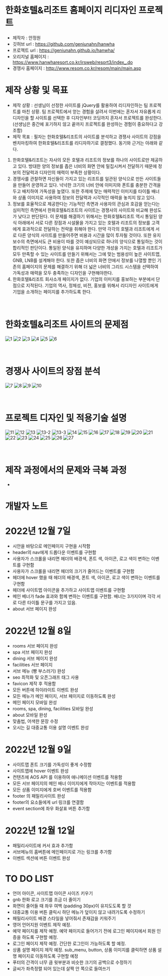 # 한화호텔&리조트 홈페이지 리디자인 프로젝트
- 제작자 : 안정원
- 깃허브 url : https://github.com/geniunahn/hanwha
- 프로젝트 url : https://geniunahn.github.io/hanwha/
- 오리지널 홈페이지 : https://www.hanwharesort.co.kr/irsweb/resort3/index_.do
- 경쟁사 홈페이지 : http://www.resom.co.kr/resom/main/main.asp

# 제작 상황 및 목표
- 제작 상황 : 선생님이 선정한 사이트를 jQuery를 활용하여 리디자인하는 팀 프로젝트를 마친 상황. 팀 프로젝트에서 얻는 경험을 살려서 이번에는 혼자서 자유롭게 리디자인을 할 사이트를 선택한 후 디자인부터 코딩까지 혼자서 프로젝트를 완성한다. (선생님은 중간에 포기하지 않고 끝까지 프로젝트를 완성하는 경험이 중요하다고 강조함)
- 제작 목표 : 필자는 한화호텔&리조트의 사이트를 분석하고 경쟁사 사이트의 강점을 벤치마킹하여 한화호텔&리조트를 리디자하기로 결정했다. 동기와 근거는 아래와 같다.
1. 한화호텔&리조트는 자사의 모든 호텔과 리조트의 정보를 하나의 사이트로만 제공하고 있다. 방대한 양의 정보를 좁은 너비의 화면 안에 밀집시켜서 전달하기 때문에 정보의 전달력과 디자인의 매력이 부족한 상황이다. 
2. 경쟁사를 관찰하면 자신들이 가지고 있는 리조트를 일관된 양식으로 만든 사이트들을 만들어 운영하고 있다. 넉넉한 크기의 너비 안에 이미지와 폰트를 충분한 간격을 두고 배치하여 가독성을 높였다. 또한 주제에 맞는 매력적인 이미지를 타이틀 배너와 상품 이미지로 사용하여 정보의 전달력과 시각적인 매력을 놓치지 않고 있다.
3. 정보를 효율적으로 제공한다는 기능적인 측면과 사용자의 관심과 호감을 얻는다는 심미적인 측면에서 한화호텔&리조트의 사이트는 경쟁사의 사이트와 비교해 완성도가 낮다고 판단된다. 이 문제를 해결하기 위해서는 한화호텔&리조트 역시 통일된 양식 아래에서 서로 다른 장점과 시설물을 가지고 있는 호텔과 리조트의 정보를 고객에게 효과적으로 전달하는 전략을 취해야 한다. 만약 각각의 호텔과 리조트에게 서로 다른 양식의 사이트를 만들어주면 비용과 시간을 많이 투자될 것이다. 또한 유지보수의 측면에서도 큰 비용이 따를 것이 예상되므로 하나의 양식으로 통일하는 것이 합리적인 판단이다. 통일된 양식을 유지하며 다양한 개성을 가지는 호텔과 리조트가 모두 만족할 수 있는 사이트를 만들기 위해서는 그에 맞는 범용성이 높은 사이트맵, GNB, LNB를 설계해야 한다. 또한 좁은 너비의 화면 안에서 정보를 나열할 뿐인 기존의 홈페이지의 문제를 해결하기 위해 더 넓은 너비의 그리드 시스템을 선택하여 가독성과 매력을 모두 충족하는 디자인을 구현해야한다.
4. 한화호텔&리조트 회사소개 페이지가 없다. 기업의 이미지를 홍보하는 부분에서 단점으로 지적된다. 기업의 역사, 정체성, 비전, 홍보를 위해서 리디자인 사이트에게 기업을 소개하는 페이지를 추가하도록 한다.
<br/><br/><br/>
# 한화호텔&리조트 사이트의 문제점
![1](https://user-images.githubusercontent.com/106502672/210042170-47b7eef0-fbe4-48c8-8d64-d6f85a533ba7.jpg)
![2](https://user-images.githubusercontent.com/106502672/210042185-e0d778dd-1bc7-476e-bdb1-18495baecae9.jpg)
![3](https://user-images.githubusercontent.com/106502672/210042203-5ccaefc6-b4cf-430f-974f-8935f3791d53.jpg)
![4](https://user-images.githubusercontent.com/106502672/210042224-ec5b9e2a-94df-4c53-b646-aeb8587b5795.jpg)
![5](https://user-images.githubusercontent.com/106502672/210042228-21b0ef01-371e-462a-b572-433c62c6881d.jpg)
![6](https://user-images.githubusercontent.com/106502672/210042233-dba657c9-1270-4adf-84ed-03fed093fe2a.jpg)
<br/><br/><br/>
# 경쟁사 사이트의 장점 분석
![7](https://user-images.githubusercontent.com/106502672/210042281-0b8b57c7-9637-4ae4-b00d-6d5bc88c2b65.jpg)
![8](https://user-images.githubusercontent.com/106502672/210042289-340b4552-29c3-47a3-a929-3843f5ca0d7e.jpg)
![9](https://user-images.githubusercontent.com/106502672/210042293-a7d46aa3-f658-4af3-8e45-7aeb23ba3c03.jpg)
![10](https://user-images.githubusercontent.com/106502672/210042297-8d33c495-bd32-4c1d-8459-af9b1f9a689b.jpg)
<br/><br/><br/>
# 프로젝트 디자인 및 적용기술 설명
![11](https://user-images.githubusercontent.com/106502672/210052168-625fca87-8d3e-447e-8d5e-f90a90dd1152.jpg)
![12](https://user-images.githubusercontent.com/106502672/210051902-342d7a76-96be-4276-9303-37cb87d9171a.jpg)
![13](https://user-images.githubusercontent.com/106502672/210051904-cdd1c874-2c21-44c7-83d1-854fa8c682ca.jpg)
![13-2](https://user-images.githubusercontent.com/106502672/210051906-37f11e46-7131-4913-80a7-792ae1a29fb6.jpg)
![13-3](https://user-images.githubusercontent.com/106502672/210051907-260b0aea-570f-4cea-b7a9-746dd80b8d14.jpg)
![14](https://user-images.githubusercontent.com/106502672/210051910-89567c86-e486-4443-a828-407c538f979f.jpg)
![15](https://user-images.githubusercontent.com/106502672/210051911-0b74a10d-4abf-4542-9652-533f61e1763e.jpg)
![16](https://user-images.githubusercontent.com/106502672/210051912-d32bd565-dd48-43b1-9232-63087b5866a0.jpg)
![17](https://user-images.githubusercontent.com/106502672/210051913-542ff707-f537-458a-be25-7c9be4b6f841.jpg)
![18](https://user-images.githubusercontent.com/106502672/210051915-ea704e73-4c71-444c-8460-1ed7b1b2c08b.jpg)
![19](https://user-images.githubusercontent.com/106502672/210051916-3acbe932-acc0-487d-8e95-50567ad94696.jpg)
![20](https://user-images.githubusercontent.com/106502672/210051917-421b115a-c381-413a-8210-c17a9697a569.jpg)
![21](https://user-images.githubusercontent.com/106502672/210051918-4a851450-5650-4ab4-90e8-88822ccfe7d5.jpg)
![22](https://user-images.githubusercontent.com/106502672/210051919-92837d88-d7d2-4254-9611-77109a938674.jpg)
![23](https://user-images.githubusercontent.com/106502672/210051920-d400f0ca-e5bf-4ca0-b4f2-034864abcc36.jpg)
![24](https://user-images.githubusercontent.com/106502672/210051921-e6c593cb-2352-438c-86f5-8f3882613340.jpg)
![25](https://user-images.githubusercontent.com/106502672/210051922-c61befe1-524e-478b-a594-c2e9a767e562.jpg)
![26](https://user-images.githubusercontent.com/106502672/210051927-9f80f573-78bd-4dca-a42e-88eac43567f8.jpg)
![27](https://user-images.githubusercontent.com/106502672/210051929-00ddc08f-62dd-477b-b2b3-1ca02ce17910.jpg)
<br/><br/><br/>

# 제작 과정에서의 문제와 극복 과정
-

# 개발자 노트
# 2022년 12월 7일
- 시안을 바탕으로 메인페이지 구현을 시작함
- header의 nav에게 드롭다운 이벤트를 구현함
- 사용자가 스크롤을 내리면 헤더의 배경색, 폰트 색, 아이콘, 로고 색이 변하는 이벤트를 구현함
- 사용자가 스크롤을 내리면 헤더의 크기가 줄어드는 이벤트를 구현함
- 헤더에 hover 했을 때  헤더의 배경색, 폰트 색, 아이콘, 로고 색이 변하는 이벤트를 구현함
- 헤더에 사이트맵 아이콘을 추가하고 사이트맵 이벤트를 구현함
- 메인 베너가 fade 효과와 함께 변하는 이벤트를 구현함. 배너는 3가지이며 각각 서로 다른 타이틀 문구를 가지고 있음.
- about 서브 페이지 완성
# 2022년 12월 8일
- rooms 서브 페이지 완성
- spa 서브 페이지 완성
- dining 서브 페이지 완성
- facilities 서브 페이지 
- 서브 메뉴 (빵 부스러기) 완성
- seo 최적화 및 오픈그래프 태그 사용
- favicon 제작 후 적용함
- 모든 버튼에 하이라이트 이벤트 완성
- 모든 메뉴가 메인 페이지, 서브 페이지로 이동하도록 완성
- 메인 페이지 모바일 완성
- rooms, spa, dining, facilities 모바일 완성
- about 모바일 완성
- 맞춤법, 어색한 문장 수정
- 오시는 길 대중교통 이용 설명 이벤트 완성
# 2022년 12월 9일
- 사이트맵 폰트 크기를 가독성이 좋게 수정함
- 사이트맵에 hover 이벤트 완성
- 컨텐츠에 AOS API 를 이용하여 애니메이션 이벤트를 적용함
- 모든 서브 페이지의 메인 배너 이미지에게 작아지는 이벤트를 적용함
- 모든 상품 이미지에게 호버 이벤트를 적용함
- footer 의 패밀리사이트 완성
- footer의 요소들에게 url 링크를 연결함
- event section에 좌우 화살표 버튼 추가함
# 2022년 12월 12일
- 패밀리사이트에 커서 효과 추가함
- 서브메뉴의 홈버튼에 메인페이지로 가는 링크를 추가함
- 이벤트 섹션에 버튼 이벤트 완성

# TO DO LIST
- 언어 아이콘, 사이트맵 아이콘 사이즈 키우기
- gnb 한화 로고 크기를 조금 더 줄이기
- 화면이 줄어들 때 좌우 여백 (padding 30px)이 유지도도록 할 것
- 대중교통 이용 버튼 클릭시 하단 메뉴가 덮이지 않고 내려가도록 수정하기
- 패밀리사이트 배경 스타일을 넣어줘서 존재감을 키워주기
- 영어 언어지원 이벤트 제작 예정.
- 예약 페이지를 제작 예정. 예약 페이지로 들어가기 전에 로그인 페이지에서 회원 인증을 하도록 구현할 예정.
- 로그인 페이지 제작 예정. 간단한 로그인이 가능하도록 할 예정.
- 상품 설명 페이지 제작 예정. sub_menu, button, 상품 이미지를 클릭하면 상품 설명 페이지로 이동하도록 구현할 예정
- 푸터의 간격이 너무 큼 윗부분과 비슷한 크기의 공백으로 수정하기
- 글씨가 좌측정렬 되어 있는데 살짝 안 쪽으로 들여쓰기 
